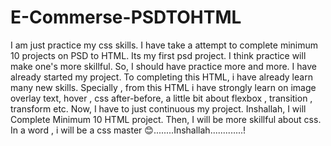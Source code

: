 # E-Commerse-PSDTOHTML

I am just practice my css skills. I have take a attempt to complete minimum 10 projects on PSD to HTML. Its my first psd project. I think practice will make one's more skillful. So, I should have practice more and more.
I have already started my project. To completing this HTML, i have already learn many new skills. Specially , from this HTML i have strongly learn on image overlay text, hover , css after-before, a little bit about flexbox , transition , 
transform etc. Now, I have to just continuous my project. Inshallah, I will Complete Minimum 10 HTML project. 
Then, I will be more skillful about css. In a word , i will be a css master 😊........Inshallah.............!
